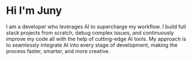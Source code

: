 # Hi I'm Juny
I am a developer who leverages AI to supercharge my workflow. I build full stack projects from scratch, debug complex issues, and continuously improve my code all with the help of cutting-edge AI tools. My approach is to seamlessly integrate AI into every stage of development, making the process faster, smarter, and more creative.
